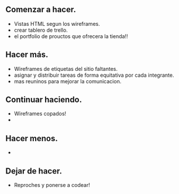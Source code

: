 ## Comenzar a hacer.

* Vistas HTML segun los wireframes.
* crear tablero de trello.
* el portfolio de prouctos que ofrecera la tienda!!
   
## Hacer más.

* Wireframes de etiquetas del sitio faltantes.
* asignar y distribuir tareas de forma equitativa por cada integrante.
* mas reuninos para mejorar la comunicacion.
  
## Continuar haciendo.

* Wireframes copados!
* 

## Hacer menos.

* 

## Dejar de hacer.

* Reproches y ponerse a codear!
